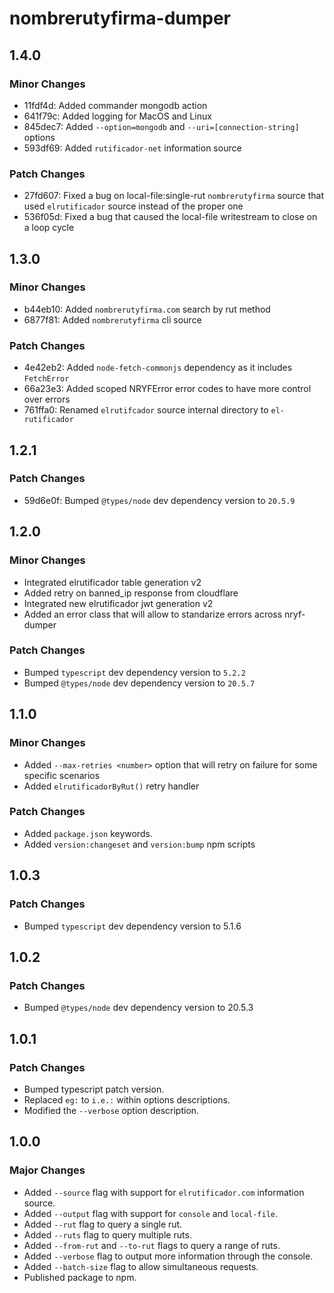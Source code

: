 # nombrerutyfirma-dumper

## 1.4.0

### Minor Changes

- 11fdf4d: Added commander mongodb action
- 641f79c: Added logging for MacOS and Linux
- 845dec7: Added `--option=mongodb` and `--uri=[connection-string]` options
- 593df69: Added `rutificador-net` information source

### Patch Changes

- 27fd607: Fixed a bug on local-file:single-rut `nombrerutyfirma` source that used `elrutificador` source instead of the proper one
- 536f05d: Fixed a bug that caused the local-file writestream to close on a loop cycle

## 1.3.0

### Minor Changes

- b44eb10: Added `nombrerutyfirma.com` search by rut method
- 6877f81: Added `nombrerutyfirma` cli source

### Patch Changes

- 4e42eb2: Added `node-fetch-commonjs` dependency as it includes `FetchError`
- 66a23e3: Added scoped NRYFError error codes to have more control over errors
- 761ffa0: Renamed `elrutifcador` source internal directory to `el-rutificador`

## 1.2.1

### Patch Changes

- 59d6e0f: Bumped `@types/node` dev dependency version to `20.5.9`

## 1.2.0

### Minor Changes

- Integrated elrutificador table generation v2
- Added retry on banned_ip response from cloudflare
- Integrated new elrutificador jwt generation v2
- Added an error class that will allow to standarize errors across nryf-dumper

### Patch Changes

- Bumped `typescript` dev dependency version to `5.2.2`
- Bumped `@types/node` dev dependency version to `20.5.7`

## 1.1.0

### Minor Changes

- Added `--max-retries <number>` option that will retry on failure for some specific scenarios
- Added `elrutificadorByRut()` retry handler

### Patch Changes

- Added `package.json` keywords.
- Added `version:changeset` and `version:bump` npm scripts

## 1.0.3

### Patch Changes

- Bumped `typescript` dev dependency version to 5.1.6

## 1.0.2

### Patch Changes

- Bumped `@types/node` dev dependency version to 20.5.3

## 1.0.1

### Patch Changes

- Bumped typescript patch version.
- Replaced `eg:` to `i.e.:` within options descriptions.
- Modified the `--verbose` option description.

## 1.0.0

### Major Changes

- Added `--source` flag with support for `elrutificador.com` information source.
- Added `--output` flag with support for `console` and `local-file`.
- Added `--rut` flag to query a single rut.
- Added `--ruts` flag to query multiple ruts.
- Added `--from-rut` and `--to-rut` flags to query a range of ruts.
- Added `--verbose` flag to output more information through the console.
- Added `--batch-size` flag to allow simultaneous requests.
- Published package to npm.
